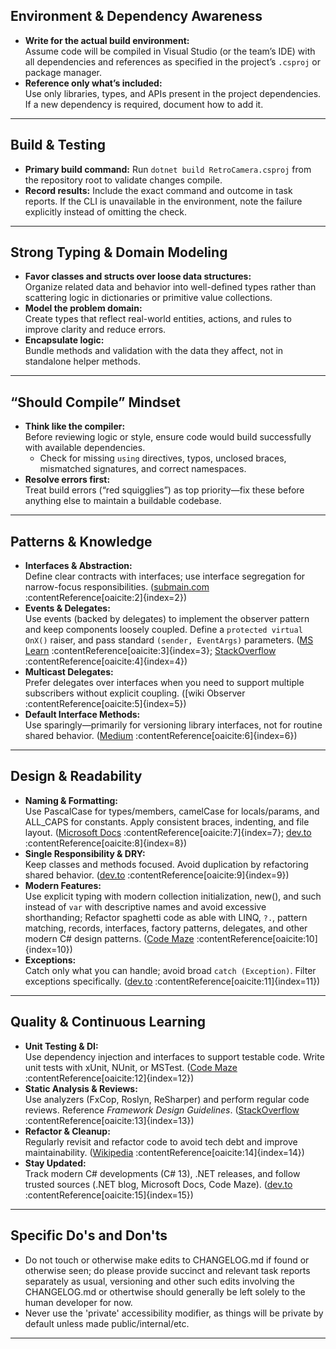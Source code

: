 ## Environment & Dependency Awareness

* **Write for the actual build environment:**  
  Assume code will be compiled in Visual Studio (or the team’s IDE) with all dependencies and references as specified in the project’s `.csproj` or package manager.
* **Reference only what’s included:**  
  Use only libraries, types, and APIs present in the project dependencies. If a new dependency is required, document how to add it.

---

## Build & Testing

* **Primary build command:** Run `dotnet build RetroCamera.csproj` from the repository root to validate changes compile.
* **Record results:** Include the exact command and outcome in task reports. If the CLI is unavailable in the environment, note the failure explicitly instead of omitting the check.

---
## Strong Typing & Domain Modeling

* **Favor classes and structs over loose data structures:**  
  Organize related data and behavior into well-defined types rather than scattering logic in dictionaries or primitive value collections.
* **Model the problem domain:**  
  Create types that reflect real-world entities, actions, and rules to improve clarity and reduce errors.
* **Encapsulate logic:**  
  Bundle methods and validation with the data they affect, not in standalone helper methods.

---

## “Should Compile” Mindset

* **Think like the compiler:**  
  Before reviewing logic or style, ensure code would build successfully with available dependencies.  
  - Check for missing `using` directives, typos, unclosed braces, mismatched signatures, and correct namespaces.
* **Resolve errors first:**  
  Treat build errors (“red squigglies”) as top priority—fix these before anything else to maintain a buildable codebase.

---

## Patterns & Knowledge

* **Interfaces & Abstraction:**  
  Define clear contracts with interfaces; use interface segregation for narrow-focus responsibilities. ([submain.com](https://blog.submain.com/c-interface-definition-examples/) :contentReference[oaicite:2]{index=2})
* **Events & Delegates:**  
  Use events (backed by delegates) to implement the observer pattern and keep components loosely coupled. Define a `protected virtual OnX()` raiser, and pass standard `(sender, EventArgs)` parameters. ([MS Learn](https://learn.microsoft.com) :contentReference[oaicite:3]{index=3}; [StackOverflow](https://stackoverflow.com) :contentReference[oaicite:4]{index=4})
* **Multicast Delegates:**  
  Prefer delegates over interfaces when you need to support multiple subscribers without explicit coupling. ([wiki Observer :contentReference[oaicite:5]{index=5})
* **Default Interface Methods:**  
  Use sparingly—primarily for versioning library interfaces, not for routine shared behavior. ([Medium](https://medium.com) :contentReference[oaicite:6]{index=6})

---

## Design & Readability

* **Naming & Formatting:**  
  Use PascalCase for types/members, camelCase for locals/params, and ALL_CAPS for constants. Apply consistent braces, indenting, and file layout. ([Microsoft Docs](https://learn.microsoft.com) :contentReference[oaicite:7]{index=7}; [dev.to](https://dev.to) :contentReference[oaicite:8]{index=8})
* **Single Responsibility & DRY:**  
  Keep classes and methods focused. Avoid duplication by refactoring shared behavior. ([dev.to](https://dev.to) :contentReference[oaicite:9]{index=9})
* **Modern Features:**  
  Use explicit typing with modern collection initialization, new(), and such instead of `var` with descriptive names and avoid excessive shorthanding; Refactor spaghetti code as able with LINQ, `?.`, pattern matching, records, interfaces, factory patterns, delegates, and other modern C# design patterns. ([Code Maze](https://code-maze.com) :contentReference[oaicite:10]{index=10})
* **Exceptions:**  
  Catch only what you can handle; avoid broad `catch (Exception)`. Filter exceptions specifically. ([dev.to](https://dev.to) :contentReference[oaicite:11]{index=11})

---

## Quality & Continuous Learning

* **Unit Testing & DI:**  
  Use dependency injection and interfaces to support testable code. Write unit tests with xUnit, NUnit, or MSTest. ([Code Maze](https://code-maze.com) :contentReference[oaicite:12]{index=12})
* **Static Analysis & Reviews:**  
  Use analyzers (FxCop, Roslyn, ReSharper) and perform regular code reviews. Reference *Framework Design Guidelines*. ([StackOverflow](https://stackoverflow.com) :contentReference[oaicite:13]{index=13})
* **Refactor & Cleanup:**  
  Regularly revisit and refactor code to avoid tech debt and improve maintainability. ([Wikipedia](https://en.wikipedia.org) :contentReference[oaicite:14]{index=14})
* **Stay Updated:**  
  Track modern C# developments (C# 13), .NET releases, and follow trusted sources (.NET blog, Microsoft Docs, Code Maze). ([dev.to](https://dev.to) :contentReference[oaicite:15]{index=15})

---

## Specific Do's and Don'ts
  
- Do not touch or otherwise make edits to CHANGELOG.md if found or otherwise seen; do please provide succinct and relevant task reports separately as usual, versioning and other such edits involving the CHANGELOG.md or othertwise should generally be left solely to the human developer for now.
- Never use the 'private' accessibility modifier, as things will be private by default unless made public/internal/etc.

---

